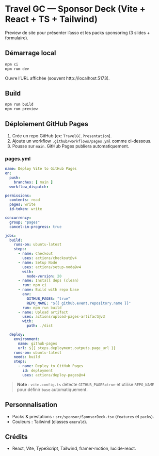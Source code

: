 # Travel GC — Sponsor Deck (Vite + React + TS + Tailwind)

Preview de site pour présenter l’asso et les packs sponsoring (3 slides + formulaire).

## Démarrage local
```bash
npm ci
npm run dev
```
Ouvre l’URL affichée (souvent http://localhost:5173).

## Build
```bash
npm run build
npm run preview
```

## Déploiement GitHub Pages
1. Crée un repo GitHub (ex: `TravelGC.Presentation`).
2. Ajoute un workflow `.github/workflows/pages.yml` comme ci-dessous.
3. Pousse sur `main`. GitHub Pages publiera automatiquement.

### pages.yml
```yaml
name: Deploy Vite to GitHub Pages
on:
  push:
    branches: [ main ]
  workflow_dispatch:

permissions:
  contents: read
  pages: write
  id-token: write

concurrency:
  group: "pages"
  cancel-in-progress: true

jobs:
  build:
    runs-on: ubuntu-latest
    steps:
      - name: Checkout
        uses: actions/checkout@v4
      - name: Setup Node
        uses: actions/setup-node@v4
        with:
          node-version: 20
      - name: Install deps (clean)
        run: npm ci
      - name: Build with repo base
        env:
          GITHUB_PAGES: "true"
          REPO_NAME: "${{ github.event.repository.name }}"
        run: npm run build
      - name: Upload artifact
        uses: actions/upload-pages-artifact@v3
        with:
          path: ./dist

  deploy:
    environment:
      name: github-pages
      url: ${{ steps.deployment.outputs.page_url }}
    runs-on: ubuntu-latest
    needs: build
    steps:
      - name: Deploy to GitHub Pages
        id: deployment
        uses: actions/deploy-pages@v4
```
> **Note** : `vite.config.ts` détecte `GITHUB_PAGES=true` et utilise `REPO_NAME` pour définir `base` automatiquement.

## Personnalisation
- Packs & prestations : `src/sponsor/SponsorDeck.tsx` (`features` et `packs`).
- Couleurs : Tailwind (classes `emerald`).

## Crédits
- React, Vite, TypeScript, Tailwind, framer-motion, lucide-react.
